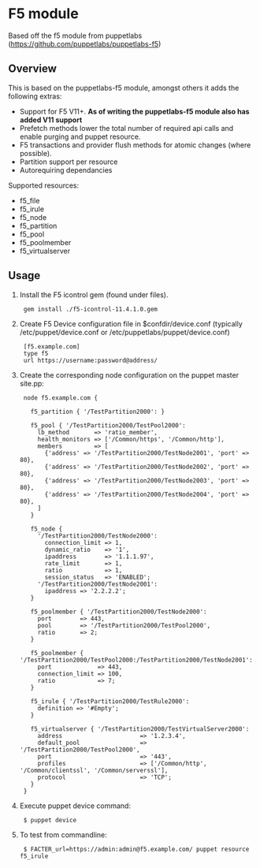 # F5 module
Based off the f5 module from puppetlabs (https://github.com/puppetlabs/puppetlabs-f5)

## Overview

This is based on the puppetlabs-f5 module, amongst others it adds the following extras:

- Support for F5 V11+. **As of writing the puppetlabs-f5 module also has added V11 support**
- Prefetch methods lower the total number of required api calls and enable purging and puppet resource.
- F5 transactions and provider flush methods for atomic changes (where possible).
- Partition support per resource
- Autorequiring dependancies

Supported resources:

- f5_file
- f5_irule
- f5_node
- f5_partition
- f5_pool
- f5_poolmember
- f5_virtualserver

## Usage

1. Install the F5 icontrol gem (found under files).

        gem install ./f5-icontrol-11.4.1.0.gem

2. Create F5 Device configuration file in $confdir/device.conf (typically /etc/puppet/device.conf or /etc/puppetlabs/puppet/device.conf)

        [f5.example.com]
        type f5
        url https://username:password@address/

3. Create the corresponding node configuration on the puppet master site.pp:

        node f5.example.com {

          f5_partition { '/TestPartition2000': }
        
          f5_pool { '/TestPartition2000/TestPool2000':
            lb_method       => 'ratio_member',
            health_monitors => ['/Common/https', '/Common/http'],
            members         => [
              {'address' => '/TestPartition2000/TestNode2001', 'port' => 80},
              {'address' => '/TestPartition2000/TestNode2002', 'port' => 80},
              {'address' => '/TestPartition2000/TestNode2003', 'port' => 80},
              {'address' => '/TestPartition2000/TestNode2004', 'port' => 80},
            ]
          }
        
          f5_node {
            '/TestPartition2000/TestNode2000':
              connection_limit => 1,
              dynamic_ratio    => '1',
              ipaddress        => '1.1.1.97',
              rate_limit       => 1,
              ratio            => 1,
              session_status   => 'ENABLED';
            '/TestPartition2000/TestNode2001':
              ipaddress => '2.2.2.2';
          }
        
          f5_poolmember { '/TestPartition2000/TestNode2000':
            port        => 443,
            pool        => '/TestPartition2000/TestPool2000',
            ratio       => 2;
          }
        
          f5_poolmember { '/TestPartition2000/TestPool2000:/TestPartition2000/TestNode2001':
            port             => 443,
            connection_limit => 100,
            ratio            => 7;
          }
        
          f5_irule { '/TestPartition2000/TestRule2000':
            definition => '#Empty';
          }
        
          f5_virtualserver { '/TestPartition2000/TestVirtualServer2000':
            address                      => '1.2.3.4',
            default_pool                 => '/TestPartition2000/TestPool2000',
            port                         => '443',
            profiles                     => ['/Common/http', '/Common/clientssl', '/Common/serverssl'],
            protocol                     => 'TCP';
          }
        }

4. Execute puppet device command:

        $ puppet device

5. To test from commandline:

        $ FACTER_url=https://admin:admin@f5.example.com/ puppet resource f5_irule
